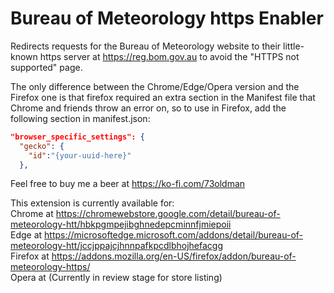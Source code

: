 # Bureau of Meteorology https Enabler
Redirects requests for the Bureau of Meteorology website to their little-known https server at https://reg.bom.gov.au to avoid the "HTTPS not supported" page.

The only difference between the Chrome/Edge/Opera version and the Firefox one is that firefox required an extra section in the Manifest file that Chrome and friends throw an error on, so to use in Firefox, add the following section in manifest.json:
```json
"browser_specific_settings": {
  "gecko": {
    "id":"{your-uuid-here}"
  },
```

Feel free to buy me a beer at https://ko-fi.com/73oldman

This extension is currently available for:<br /> 
Chrome at https://chromewebstore.google.com/detail/bureau-of-meteorology-htt/hbkpgmpejibghnedepcminnfjmiepoii<br /> 
Edge at https://microsoftedge.microsoft.com/addons/detail/bureau-of-meteorology-htt/jccjppajcjhnnpafkpcdlbhojhefacgg<br /> 
Firefox at https://addons.mozilla.org/en-US/firefox/addon/bureau-of-meteorology-https/<br />
Opera at (Currently in review stage for store listing)<br /> 
